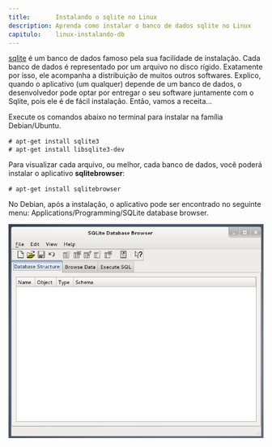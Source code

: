 ```yaml
---
title:       Instalando o sqlite no Linux
description: Aprenda como instalar o banco de dados sqlite no Linux
capitulo:    linux-instalando-db
---
```


[sqlite](https://www.sqlite.org/) é um banco de dados famoso pela sua facilidade de instalação. Cada banco de dados é representado por um arquivo no disco
rígido. Exatamente por isso, ele acompanha  a distribuição de muitos outros softwares. Explico, quando o aplicativo (um qualquer) depende de um
banco de dados, o desenvolvedor pode optar por entregar o seu software juntamente com o Sqlite, pois ele é de fácil instalação. Então, vamos a receita...

Execute os comandos abaixo no terminal para instalar na família Debian/Ubuntu.

    # apt-get install sqlite3
    # apt-get install libsqlite3-dev

Para visualizar cada arquivo, ou melhor, cada banco de dados, você poderá instalar o aplicativo __sqlitebrowser__:

    # apt-get install sqlitebrowser

No Debian, após a instalação, o aplicativo pode ser encontrado no seguinte menu: Applications/Programming/SQLite database browser.

![sqlitebrowser](sqlitebrowser.png "sqlitebrowser")
